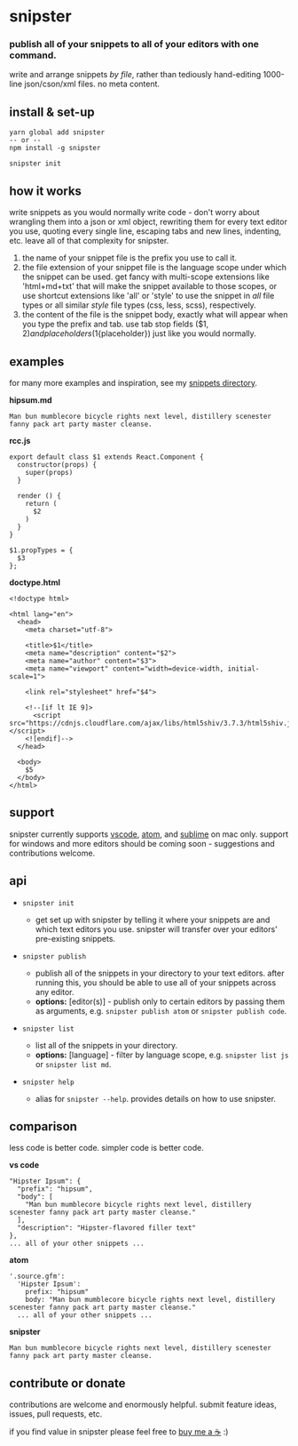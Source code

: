 # snipster

### publish all of your snippets to all of your editors with one command.

write and arrange snippets *by file*, rather than tediously hand-editing 1000-line json/cson/xml files. no meta content.

## install & set-up
```
yarn global add snipster
-- or --
npm install -g snipster

snipster init
```

## how it works
write snippets as you would normally write code - don't worry about wrangling them into a json or xml object, rewriting them for every text editor you use, quoting every single line, escaping tabs and new lines, indenting, etc. leave all of that complexity for snipster.

1. the name of your snippet file is the prefix you use to call it.
2. the file extension of your snippet file is the language scope under which the snippet can be used. get fancy with multi-scope extensions like 'html+md+txt' that will make the snippet available to those scopes, or use shortcut extensions like 'all' or 'style' to use the snippet in *all* file types or all similar *style* file types (css, less, scss), respectively.
3. the content of the file is the snippet body, exactly what will appear when you type the prefix and tab. use tab stop fields ($1, $2) and placeholders ($1{placeholder}) just like you would normally.

## examples
for many more examples and inspiration, see my [snippets directory](https://github.com/jhanstra/dotfiles/tree/master/snippets).

**hipsum.md**
```
Man bun mumblecore bicycle rights next level, distillery scenester fanny pack art party master cleanse.
```

**rcc.js**
```
export default class $1 extends React.Component {
  constructor(props) {
    super(props)
  }

  render () {
    return (
      $2
    )
  }
}

$1.propTypes = {
  $3
};
```

**doctype.html**
```
<!doctype html>

<html lang="en">
  <head>
    <meta charset="utf-8">

    <title>$1</title>
    <meta name="description" content="$2">
    <meta name="author" content="$3">
    <meta name="viewport" content="width=device-width, initial-scale=1">

    <link rel="stylesheet" href="$4">

    <!--[if lt IE 9]>
      <script src="https://cdnjs.cloudflare.com/ajax/libs/html5shiv/3.7.3/html5shiv.js"></script>
    <![endif]-->
  </head>

  <body>
    $5
  </body>
</html>
```

## support
snipster currently supports [vscode](https://code.visualstudio.com/), [atom](https://atom.io/), and [sublime](https://www.sublimetext.com/) on mac only. support for windows and more editors should be coming soon - suggestions and contributions welcome. 

<!--## benefits
- **write once.** write your snippet once, publish to all of your text editors
- **easy to write.** just write the snippet, don't write a JSON object
- **easily manage scope.** -->

## api
- `snipster init`
  - get set up with snipster by telling it where your snippets are and which text editors you use. snipster will transfer over your editors' pre-existing snippets.

- `snipster publish`
  - publish all of the snippets in your directory to your text editors. after running this, you should be able to use all of your snippets across any editor.
  - **options:** [editor(s)] - publish only to certain editors by passing them as arguments, e.g. `snipster publish atom` or `snipster publish code`.

- `snipster list`
  - list all of the snippets in your directory.
  - **options:** [language] - filter by language scope, e.g. `snipster list js` or `snipster list md`.

- `snipster help`
  - alias for `snipster --help`. provides details on how to use snipster.

## comparison
less code is better code. simpler code is better code.

**vs code**
```
"Hipster Ipsum": {
  "prefix": "hipsum",
  "body": [
    "Man bun mumblecore bicycle rights next level, distillery scenester fanny pack art party master cleanse."
  ],
  "description": "Hipster-flavored filler text"
},
... all of your other snippets ...
```

**atom**
```
'.source.gfm':
  'Hipster Ipsum':
    prefix: "hipsum"
    body: "Man bun mumblecore bicycle rights next level, distillery scenester fanny pack art party master cleanse."
  ... all of your other snippets ...
```

**snipster**
```
Man bun mumblecore bicycle rights next level, distillery scenester fanny pack art party master cleanse.
```

## contribute or donate
contributions are welcome and enormously helpful. submit feature ideas, issues, pull requests, etc. 

if you find value in snipster please feel free to [buy me a ☕](https://www.paypal.me/jhanstra/4) :)